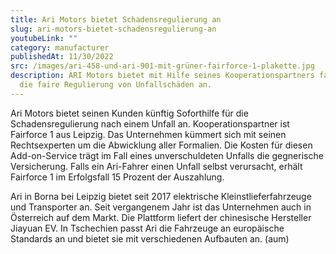 ```yaml
---
title: Ari Motors bietet Schadensregulierung an
slug: ari-motors-bietet-schadensregulierung-an
youtubeLink: ""
category: manufacturer
publishedAt: 11/30/2022
src: /images/ari-458-und-ari-901-mit-grüner-fairforce-1-plakette.jpg
description: ARI Motors bietet mit Hilfe seines Kooperationspartners fairforce1
  die faire Regulierung von Unfallschäden an.
---
```

Ari Motors bietet seinen Kunden künftig Soforthilfe für die Schadensregulierung nach einem Unfall an. Kooperationspartner ist Fairforce 1 aus Leipzig. Das Unternehmen kümmert sich mit seinen Rechtsexperten um die Abwicklung aller Formalien. Die Kosten für diesen Add-on-Service trägt im Fall eines unverschuldeten Unfalls die gegnerische Versicherung. Falls ein Ari-Fahrer einen Unfall selbst verursacht, erhält Fairforce 1 im Erfolgsfall 15 Prozent der Auszahlung.

Ari in Borna bei Leipzig bietet seit 2017 elektrische Kleinstlieferfahrzeuge und Transporter an. Seit vergangenem Jahr ist das Unternehmen auch in Österreich auf dem Markt. Die Plattform liefert der chinesische Hersteller Jiayuan EV. In Tschechien passt Ari die Fahrzeuge an europäische Standards an und bietet sie mit verschiedenen Aufbauten an. (aum)